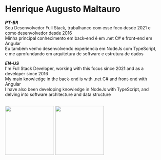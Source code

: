 # Henrique Augusto Maltauro

***PT-BR***  
Sou Desenvolvedor Full Stack, trabalhanco com esse foco desde 2021 e como desenvolvedor desde 2016  
Minha principal conhecimento em back-end é em .net C# e front-end em Angular  
Eu também venho desenvolvendo experiencia em NodeJs com TypeScript, e me aprofundando em arquitetura de software e estrutura de dados

***EN-US***  
I'm Full Stack Developer, working with this focus since 2021 and as a developer since 2016  
My main knowledge in the back-end is with .net C# and front-end with Angular  
I have also been developing knowledge in NodeJs with TypeScript, and delving into software architecture and data structure

##
<!-- markdownlint-disable MD033 -->
<section>
  <img height="160px" src="https://github-readme-stats.vercel.app/api/top-langs/?username=hmaltaurodev&layout=compact&theme=github_dark&hide=dart,java,swift,kotlin,objective-c">
  <img height="160px" src="https://github-readme-stats.vercel.app/api?username=hmaltaurodev&show_icons=true&theme=github_dark">
</section>
